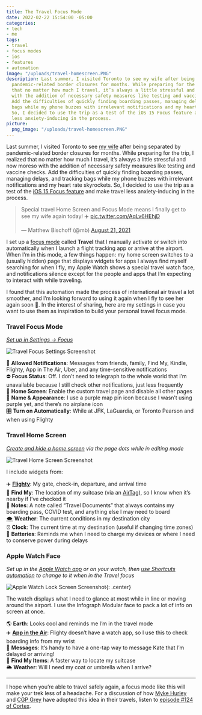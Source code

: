 ```yaml
---
title: The Travel Focus Mode
date: 2022-02-22 15:54:00 -05:00
categories:
- tech
- me
tags:
- travel
- focus modes
- ios
- features
- automation
image: "/uploads/travel-homescreen.PNG"
description: Last summer, I visited Toronto to see my wife after being separated by
  pandemic-related border closures for months. While preparing for the trip, I realized
  that no matter how much I travel, it’s always a little stressful and now moreso
  with the addition of necessary safety measures like testing and vaccine checks.
  Add the difficulties of quickly finding boarding passes, managing delays, and tracking
  bags while my phone buzzes with irrelevant notifications and my heart rate skyrockets.
  So, I decided to use the trip as a test of the iOS 15 Focus feature and make travel
  less anxiety-inducing in the process.
picture:
  png_image: "/uploads/travel-homescreen.PNG"
---
```


Last summer, I visited Toronto to see [my wife](https://twitter.com/girly_juice) after being separated by pandemic-related border closures for months. While preparing for the trip, I realized that no matter how much I travel, it’s always a little stressful and now moreso with the addition of necessary safety measures like testing and vaccine checks. Add the difficulties of quickly finding boarding passes, managing delays, and tracking bags while my phone buzzes with irrelevant notifications and my heart rate skyrockets. So, I decided to use the trip as a test of the [iOS 15 Focus feature](https://support.apple.com/en-us/HT212608) and make travel less anxiety-inducing in the process.

<!-- more -->

<blockquote class="twitter-tweet" data-dnt="true"><p lang="en" dir="ltr">Special travel Home Screen and Focus Mode means I finally get to see my wife again today! ✈️ <a href="https://t.co/AqLv6HEhjD">pic.twitter.com/AqLv6HEhjD</a></p>&mdash; Matthew Bischoff (@mb) <a href="https://twitter.com/mb/status/1429069655629500416?ref_src=twsrc%5Etfw">August 21, 2021</a></blockquote> <script async src="https://platform.twitter.com/widgets.js" charset="utf-8"></script>

I set up a [focus mode](https://twitter.com/mb/status/1429069655629500416) called **Travel** that I manually activate or switch into automatically when I launch a flight tracking app or arrive at the airport. When I’m in this mode, a few things happen: my home screen switches to a (usually hidden) page that displays widgets for apps I always find myself searching for when I fly, my Apple Watch shows a special travel watch face, and notifications silence except for the people and apps that I’m expecting to interact with while traveling.

I found that this automation made the process of international air travel a lot smoother, and I’m looking forward to using it again when I fly to see her again soon 🤞. In the interest of sharing, here are my settings in case you want to use them as inspiration to build your personal travel focus mode.

### Travel Focus Mode

*[Set up in Settings → Focus](https://support.apple.com/en-us/HT212608)*

![Travel Focus Settings Screenshot](/uploads/travel-focus.PNG)

🔴 **Allowed Notifications**: Messages from friends, family, Find My, Kindle, Flighty, App in The Air, Uber, and any time-sensitive notifications  
⛔️ **Focus Status**: Off. I don’t need to telegraph to the whole world that I’m unavailable because I still check other notifications, just less frequently  
📱 **Home Screen**: Enable the custom travel page and disable all other pages  
📍 **Name & Appearance**: I use a purple map pin icon because I wasn’t using purple yet, and there’s no airplane icon  
🎛 **Turn on Automatically**: While at JFK, LaGuardia, or Toronto Pearson and when using Flighty  

### Travel Home Screen

*[Create and hide a home screen](https://support.apple.com/en-me/HT211345) via the page dots while in editing mode*

![Travel Home Screen Screenshot](/uploads/travel-homescreen.PNG)

I include widgets from:

✈️ **[Flighty](https://www.flightyapp.com)**: My gate, check-in, departure, and arrival time  
🧳 **Find My**: The location of my suitcase (via an [AirTag](https://www.apple.com/airtag/)), so I know when it’s nearby if I’ve checked it  
📒 **Notes**: A note called “Travel Documents” that always contains my boarding pass, COVID test, and anything else I may need to board  
🌨 **Weather**: The current conditions in my destination city  
⏰ **Clock**: The current time at my destination (useful if changing time zones)  
🔋 **Batteries**: Reminds me when I need to charge my devices or where I need to conserve power during delays  

### Apple Watch Face

*Set up in the [Apple Watch app](https://support.apple.com/guide/watch/faces-and-features-apde9218b440/watchos) or on your watch, then [use Shortcuts automation](https://appleinsider.com/articles/20/09/28/how-to-automatically-change-apple-watch-faces-at-certain-times-or-places) to change to it when in the Travel focus*

![Apple Watch Lock Screen Screenshot](/uploads/watch.PNG){: .center}

The watch displays what I need to glance at most while in line or moving around the airport. I use the Infograph Modular face to pack a lot of info on screen at once.

🌎 **Earth**: Looks cool and reminds me I’m in the travel mode   
✈️ [**App in the Air**](https://www.appintheair.mobi): Flighty doesn’t have a watch app, so I use this to check boarding info from my wrist  
💬 **Messages**: It’s handy to have a one-tap way to message Kate that I’m delayed or arriving!  
🧳 **Find My Items**: A faster way to locate my suitcase  
🌥 **Weather**: Will I need my coat or umbrella when I arrive?  

---

I hope when you’re able to travel safely again, a focus mode like this will make your trek less of a headache. For a discussion of how [Myke Hurley](https://twitter.com/imyke?ref_src=twsrc%5Egoogle%7Ctwcamp%5Eserp%7Ctwgr%5Eauthor) and [CGP Grey](https://twitter.com/cgpgrey) have adopted this idea in their travels, listen to [episode #124 of Cortex](https://www.relay.fm/cortex/124).